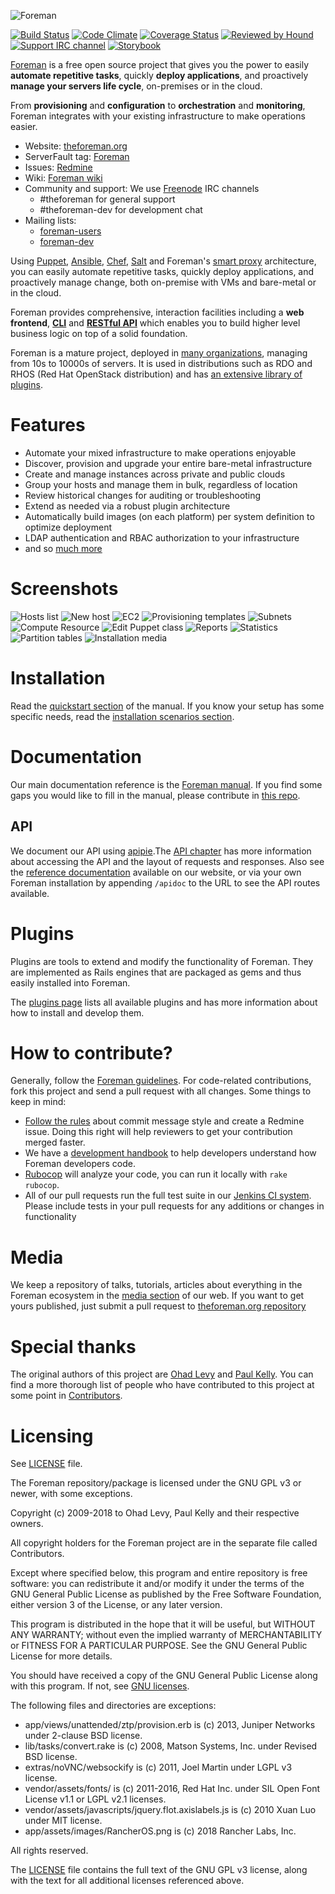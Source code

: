 ![Foreman](https://raw.githubusercontent.com/theforeman/foreman-graphics/master/logo/foreman_medium.png)

[![Build Status](https://ci.theforeman.org/buildStatus/icon?job=test_develop)](https://ci.theforeman.org/job/test_develop/)
[![Code Climate](https://codeclimate.com/github/theforeman/foreman/badges/gpa.svg)](https://codeclimate.com/github/theforeman/foreman)
[![Coverage Status](https://coveralls.io/repos/github/theforeman/foreman/badge.svg?branch=develop)](https://coveralls.io/github/theforeman/foreman?branch=develop)
[![Reviewed by Hound](https://img.shields.io/badge/Reviewed_by-Hound-8E64B0.svg)](https://houndci.com)
[![Support IRC channel](https://kiwiirc.com/buttons/irc.freenode.net/theforeman.png)](https://kiwiirc.com/client/irc.freenode.net/?#theforeman)
[![Storybook](https://github.com/storybooks/press/raw/master/badges/storybook.svg?sanitize=true)](http://theforeman.github.io/foreman)

[Foreman](https://theforeman.org) is a free open source project that gives you the power to easily **automate repetitive tasks**, quickly **deploy applications**, and proactively **manage your servers life cycle**, on-premises or in the cloud.

From **provisioning** and **configuration** to **orchestration** and **monitoring**, Foreman integrates with your existing infrastructure to make operations easier.

* Website: [theforeman.org](https://theforeman.org)
* ServerFault tag: [Foreman](https://serverfault.com/questions/tagged/foreman)
* Issues: [Redmine](https://projects.theforeman.org/issues)
* Wiki: [Foreman wiki](https://projects.theforeman.org/projects/foreman/wiki/About)
* Community and support: We use [Freenode](https://freenode.net) IRC channels
    * #theforeman for general support
    * #theforeman-dev for development chat
* Mailing lists:
    * [foreman-users](https://groups.google.com/forum/?fromgroups#!forum/foreman-users)
    * [foreman-dev](https://groups.google.com/forum/?fromgroups#!forum/foreman-dev)

Using [Puppet](https://www.theforeman.org/manuals/latest/#4.2ManagingPuppet), [Ansible](https://theforeman.org/plugins/foreman_ansible/), [Chef](https://theforeman.org/plugins/foreman_chef/), [Salt](https://theforeman.org/plugins/foreman_salt/) and Foreman's [smart proxy](https://www.theforeman.org/manuals/latest/#4.3SmartProxies) architecture, you can easily automate repetitive tasks, quickly deploy applications, and proactively manage change, both on-premise with VMs and bare-metal or in the cloud.

Foreman provides comprehensive, interaction facilities including a **web frontend**, [**CLI**](https://theforeman.org/manuals/latest/index.html#4.5CommandLineInterface) and [**RESTful API**](https://theforeman.org/documentation.html) which enables you to build higher level business logic on top of a solid foundation.

Foreman is a mature project, deployed in [many organizations](https://projects.theforeman.org/projects/foreman/wiki/Who_Uses_Foreman), managing from 10s to 10000s of servers. It is used in distributions such as RDO and RHOS (Red Hat OpenStack distribution) and has [an extensive library of plugins](https://projects.theforeman.org/projects/foreman/wiki/List_of_Plugins).

# Features
* Automate your mixed infrastructure to make operations enjoyable
* Discover, provision and upgrade your entire bare-metal infrastructure
* Create and manage instances across private and public clouds
* Group your hosts and manage them in bulk, regardless of location
* Review historical changes for auditing or troubleshooting
* Extend as needed via a robust plugin architecture
* Automatically build images (on each platform) per system definition to optimize deployment
* LDAP authentication and RBAC authorization to your infrastructure
* and so [much more](https://theforeman.org/documentation.html)

# Screenshots
![Hosts list](http://i.imgur.com/VMMLRd3.png)
![New host](http://i.imgur.com/wl9MCyz.png)
![EC2](http://imgur.com/x6gCogZ.png)
![Provisioning templates](http://imgur.com/J3szFIu.png)
![Subnets](http://imgur.com/isBcyGb.png)
![Compute Resource](http://imgur.com/BetWNzW.png)
![Edit Puppet class](http://imgur.com/0KDClmy.png)
![Reports](http://imgur.com/NxlP7yo.png)
![Statistics](http://imgur.com/DKGjtFQ.png)
![Partition tables](http://imgur.com/Gg80lzg.png)
![Installation media](http://imgur.com/BsYcvoM.png)

# Installation
Read the [quickstart section](https://theforeman.org/manuals/latest/quickstart_guide.html#QuickstartGuide) of the manual. If you know your setup has some specific needs, read the [installation scenarios section](https://theforeman.org/manuals/latest/#3.2.3InstallationScenarios).

# Documentation
Our main documentation reference is the [Foreman manual](https://theforeman.org/manuals/latest/). If you find some gaps you would like to fill in the manual, please contribute in [this repo](https://github.com/theforeman/theforeman.org).

## API
We document our API using [apipie](https://github.com/Apipie/apipie-rails).The [API chapter](https://theforeman.org/manuals/latest/index.html#5.1API) has more information about accessing the API and the layout of requests and responses. Also see the [reference documentation](https://theforeman.org/api/) available on our website, or via your own Foreman installation by appending `/apidoc` to the URL to see the API routes available.

# Plugins
Plugins are tools to extend and modify the functionality of Foreman. They are implemented as Rails engines that are packaged as gems and thus easily installed into Foreman.

The [plugins page](https://theforeman.org/plugins/) lists all available plugins and has more information about how to install and develop them.

# How to contribute?
Generally, follow the [Foreman guidelines](https://theforeman.org/contribute.html). For code-related contributions, fork this project and send a pull request with all changes. Some things to keep in mind:
* [Follow the rules](https://theforeman.org/contribute.html#SubmitPatches) about commit message style and create a Redmine issue. Doing this right will help reviewers to get your contribution merged faster.
* We have a [development handbook](https://theforeman.org/handbook.html) to help developers understand how Foreman developers code.
* [Rubocop](https://github.com/bbatsov/rubocop) will analyze your code, you can run it locally with `rake rubocop`.
* All of our pull requests run the full test suite in our [Jenkins CI system](https://ci.theforeman.org/). Please include tests in your pull requests for any additions or changes in functionality

# Media
We keep a repository of talks, tutorials, articles about everything in the Foreman ecosystem in the [media section](https://theforeman.org/media.html) of our web. If you want to get yours published, just submit a pull request to [theforeman.org repository](https://github.com/theforeman/theforeman.org)

# Special thanks

The original authors of this project are [Ohad Levy](https://github.com/ohadlevy) and [Paul Kelly](https://github.com/pikelly).
You can find a more thorough list of people who have contributed to this project at some point in [Contributors](Contributors).

# Licensing

See [LICENSE](LICENSE) file.

The Foreman repository/package is licensed under the GNU GPL v3 or newer, with some exceptions.

Copyright (c) 2009-2018 to Ohad Levy, Paul Kelly and their respective owners.

All copyright holders for the Foreman project are in the separate file called Contributors.

Except where specified below, this program and entire repository is free software: you can redistribute it and/or modify it under the terms of the GNU General Public License as published by the Free Software Foundation, either version 3 of the License, or any later version.

This program is distributed in the hope that it will be useful, but WITHOUT ANY WARRANTY; without even the implied warranty of MERCHANTABILITY or FITNESS FOR A PARTICULAR PURPOSE.  See the GNU General Public License for more details.

You should have received a copy of the GNU General Public License along with this program. If not, see [GNU licenses](http://www.gnu.org/licenses/).

The following files and directories are exceptions:

* app/views/unattended/ztp/provision.erb is (c) 2013, Juniper Networks under 2-clause BSD license.
* lib/tasks/convert.rake is (c) 2008, Matson Systems, Inc. under Revised BSD license.
* extras/noVNC/websockify is (c) 2011, Joel Martin under LGPL v3 license.
* vendor/assets/fonts/ is (c) 2011-2016, Red Hat Inc. under SIL Open Font License v1.1 or LGPL v2.1 licenses.
* vendor/assets/javascripts/jquery.flot.axislabels.js is (c) 2010 Xuan Luo under MIT license.
* app/assets/images/RancherOS.png is (c) 2018 Rancher Labs, Inc.

All rights reserved.

The [LICENSE](LICENSE) file contains the full text of the GNU GPL v3 license, along with the text for all additional licenses referenced above.
